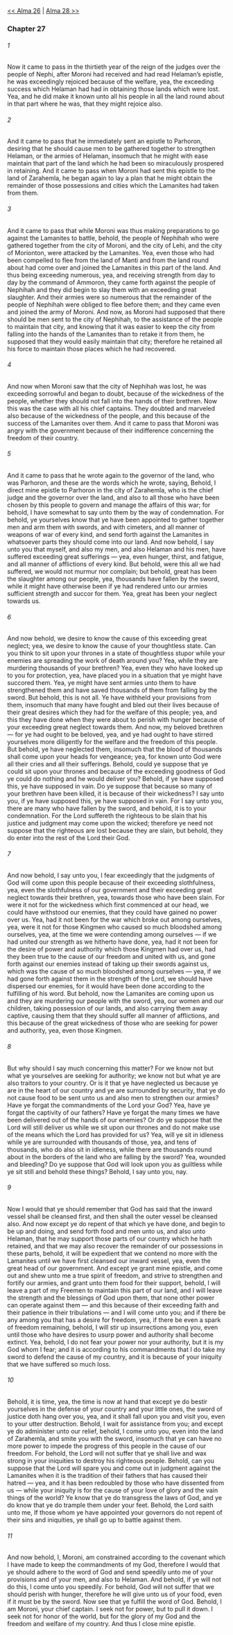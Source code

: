 [<< Alma 26](Alma%2026)  |  [Alma 28 >>](Alma%2028)

### Chapter 27
###### 1
Now it came to pass in the thirtieth year of the reign of the judges over the people of Nephi, after Moroni had received and had read Helaman’s epistle, he was exceedingly rejoiced because of the welfare, yea, the exceeding success which Helaman had had in obtaining those lands which were lost. Yea, and he did make it known unto all his people in all the land round about in that part where he was, that they might rejoice also.

###### 2
And it came to pass that he immediately sent an epistle to Parhoron, desiring that he should cause men to be gathered together to strengthen Helaman, or the armies of Helaman, insomuch that he might with ease maintain that part of the land which he had been so miraculously prospered in retaining. And it came to pass when Moroni had sent this epistle to the land of Zarahemla, he began again to lay a plan that he might obtain the remainder of those possessions and cities which the Lamanites had taken from them.

###### 3
And it came to pass that while Moroni was thus making preparations to go against the Lamanites to battle, behold, the people of Nephihah who were gathered together from the city of Moroni, and the city of Lehi, and the city of Morionton, were attacked by the Lamanites. Yea, even those who had been compelled to flee from the land of Manti and from the land round about had come over and joined the Lamanites in this part of the land. And thus being exceeding numerous, yea, and receiving strength from day to day by the command of Ammoron, they came forth against the people of Nephihah and they did begin to slay them with an exceeding great slaughter. And their armies were so numerous that the remainder of the people of Nephihah were obliged to flee before them; and they came even and joined the army of Moroni. And now, as Moroni had supposed that there should be men sent to the city of Nephihah, to the assistance of the people to maintain that city, and knowing that it was easier to keep the city from falling into the hands of the Lamanites than to retake it from them, he supposed that they would easily maintain that city; therefore he retained all his force to maintain those places which he had recovered.

###### 4
And now when Moroni saw that the city of Nephihah was lost, he was exceeding sorrowful and began to doubt, because of the wickedness of the people, whether they should not fall into the hands of their brethren. Now this was the case with all his chief captains. They doubted and marveled also because of the wickedness of the people, and this because of the success of the Lamanites over them. And it came to pass that Moroni was angry with the government because of their indifference concerning the freedom of their country.

###### 5
And it came to pass that he wrote again to the governor of the land, who was Parhoron, and these are the words which he wrote, saying, Behold, I direct mine epistle to Parhoron in the city of Zarahemla, who is the chief judge and the governor over the land, and also to all those who have been chosen by this people to govern and manage the affairs of this war; for behold, I have somewhat to say unto them by the way of condemnation. For behold, ye yourselves know that ye have been appointed to gather together men and arm them with swords, and with cimeters, and all manner of weapons of war of every kind, and send forth against the Lamanites in whatsoever parts they should come into our land. And now behold, I say unto you that myself, and also my men, and also Helaman and his men, have suffered exceeding great sufferings — yea, even hunger, thirst, and fatigue, and all manner of afflictions of every kind. But behold, were this all we had suffered, we would not murmur nor complain; but behold, great has been the slaughter among our people, yea, thousands have fallen by the sword, while it might have otherwise been if ye had rendered unto our armies sufficient strength and succor for them. Yea, great has been your neglect towards us.

###### 6
And now behold, we desire to know the cause of this exceeding great neglect; yea, we desire to know the cause of your thoughtless state. Can you think to sit upon your thrones in a state of thoughtless stupor while your enemies are spreading the work of death around you? Yea, while they are murdering thousands of your brethren? Yea, even they who have looked up to you for protection, yea, have placed you in a situation that ye might have succored them. Yea, ye might have sent armies unto them to have strengthened them and have saved thousands of them from falling by the sword. But behold, this is not all. Ye have withheld your provisions from them, insomuch that many have fought and bled out their lives because of their great desires which they had for the welfare of this people; yea, and this they have done when they were about to perish with hunger because of your exceeding great neglect towards them. And now, my beloved brethren — for ye had ought to be beloved, yea, and ye had ought to have stirred yourselves more diligently for the welfare and the freedom of this people. But behold, ye have neglected them, insomuch that the blood of thousands shall come upon your heads for vengeance; yea, for known unto God were all their cries and all their sufferings. Behold, could ye suppose that ye could sit upon your thrones and because of the exceeding goodness of God ye could do nothing and he would deliver you? Behold, if ye have supposed this, ye have supposed in vain. Do ye suppose that because so many of your brethren have been killed, it is because of their wickedness? I say unto you, if ye have supposed this, ye have supposed in vain. For I say unto you, there are many who have fallen by the sword, and behold, it is to your condemnation. For the Lord suffereth the righteous to be slain that his justice and judgment may come upon the wicked; therefore ye need not suppose that the righteous are lost because they are slain, but behold, they do enter into the rest of the Lord their God.

###### 7
And now behold, I say unto you, I fear exceedingly that the judgments of God will come upon this people because of their exceeding slothfulness, yea, even the slothfulness of our government and their exceeding great neglect towards their brethren, yea, towards those who have been slain. For were it not for the wickedness which first commenced at our head, we could have withstood our enemies, that they could have gained no power over us. Yea, had it not been for the war which broke out among ourselves, yea, were it not for those Kingmen who caused so much bloodshed among ourselves, yea, at the time we were contending among ourselves — if we had united our strength as we hitherto have done, yea, had it not been for the desire of power and authority which those Kingmen had over us, had they been true to the cause of our freedom and united with us, and gone forth against our enemies instead of taking up their swords against us, which was the cause of so much bloodshed among ourselves — yea, if we had gone forth against them in the strength of the Lord, we should have dispersed our enemies, for it would have been done according to the fulfilling of his word. But behold, now the Lamanites are coming upon us and they are murdering our people with the sword, yea, our women and our children, taking possession of our lands, and also carrying them away captive, causing them that they should suffer all manner of afflictions, and this because of the great wickedness of those who are seeking for power and authority, yea, even those Kingmen.

###### 8
But why should I say much concerning this matter? For we know not but what ye yourselves are seeking for authority; we know not but what ye are also traitors to your country. Or is it that ye have neglected us because ye are in the heart of our country and ye are surrounded by security, that ye do not cause food to be sent unto us and also men to strengthen our armies? Have ye forgat the commandments of the Lord your God? Yea, have ye forgat the captivity of our fathers? Have ye forgat the many times we have been delivered out of the hands of our enemies? Or do ye suppose that the Lord will still deliver us while we sit upon our thrones and do not make use of the means which the Lord has provided for us? Yea, will ye sit in idleness while ye are surrounded with thousands of those, yea, and tens of thousands, who do also sit in idleness, while there are thousands round about in the borders of the land who are falling by the sword? Yea, wounded and bleeding? Do ye suppose that God will look upon you as guiltless while ye sit still and behold these things? Behold, I say unto you, nay.

###### 9
Now I would that ye should remember that God has said that the inward vessel shall be cleansed first, and then shall the outer vessel be cleansed also. And now except ye do repent of that which ye have done, and begin to be up and doing, and send forth food and men unto us, and also unto Helaman, that he may support those parts of our country which he hath retained, and that we may also recover the remainder of our possessions in these parts, behold, it will be expedient that we contend no more with the Lamanites until we have first cleansed our inward vessel, yea, even the great head of our government. And except ye grant mine epistle, and come out and shew unto me a true spirit of freedom, and strive to strengthen and fortify our armies, and grant unto them food for their support, behold, I will leave a part of my Freemen to maintain this part of our land, and I will leave the strength and the blessings of God upon them, that none other power can operate against them — and this because of their exceeding faith and their patience in their tribulations — and I will come unto you; and if there be any among you that has a desire for freedom, yea, if there be even a spark of freedom remaining, behold, I will stir up insurrections among you, even until those who have desires to usurp power and authority shall become extinct. Yea, behold, I do not fear your power nor your authority, but it is my God whom I fear; and it is according to his commandments that I do take my sword to defend the cause of my country, and it is because of your iniquity that we have suffered so much loss.

###### 10
Behold, it is time, yea, the time is now at hand that except ye do bestir yourselves in the defense of your country and your little ones, the sword of justice doth hang over you, yea, and it shall fall upon you and visit you, even to your utter destruction. Behold, I wait for assistance from you; and except ye do administer unto our relief, behold, I come unto you, even into the land of Zarahemla, and smite you with the sword, insomuch that ye can have no more power to impede the progress of this people in the cause of our freedom. For behold, the Lord will not suffer that ye shall live and wax strong in your iniquities to destroy his righteous people. Behold, can you suppose that the Lord will spare you and come out in judgment against the Lamanites when it is the tradition of their fathers that has caused their hatred — yea, and it has been redoubled by those who have dissented from us — while your iniquity is for the cause of your love of glory and the vain things of the world? Ye know that ye do transgress the laws of God, and ye do know that ye do trample them under your feet. Behold, the Lord saith unto me, If those whom ye have appointed your governors do not repent of their sins and iniquities, ye shall go up to battle against them.

###### 11
And now behold, I, Moroni, am constrained according to the covenant which I have made to keep the commandments of my God, therefore I would that ye should adhere to the word of God and send speedily unto me of your provisions and of your men, and also to Helaman. And behold, if ye will not do this, I come unto you speedily. For behold, God will not suffer that we should perish with hunger, therefore he will give unto us of your food, even if it must be by the sword. Now see that ye fulfill the word of God. Behold, I am Moroni, your chief captain. I seek not for power, but to pull it down. I seek not for honor of the world, but for the glory of my God and the freedom and welfare of my country. And thus I close mine epistle.